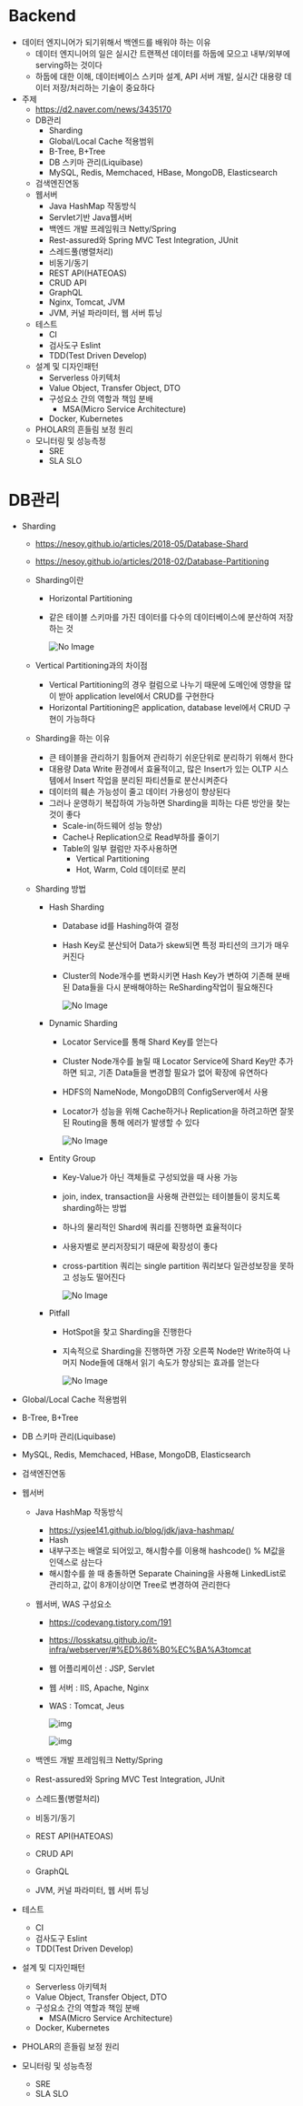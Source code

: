 # Backend

* 데이터 엔지니어가 되기위해서 백엔드를 배워야 하는 이유
  * 데이터 엔지니어의 일은 실시간 트랜젝션 데이터를 하둡에 모으고 내부/외부에 serving하는 것이다
  * 하둡에 대한 이해, 데이터베이스 스키마 설계, API 서버 개발, 실시간 대용량 데이터 저장/처리하는 기술이 중요하다
* 주제
  * https://d2.naver.com/news/3435170
  * DB관리
    * Sharding
    * Global/Local Cache 적용범위
    * B-Tree, B+Tree
    * DB 스키마 관리(Liquibase)
    * MySQL, Redis, Memchaced, HBase, MongoDB, Elasticsearch
  * 검색엔진연동
  * 웹서버
    * Java HashMap 작동방식
    * Servlet기반 Java웹서버
    * 백엔드 개발 프레임워크 Netty/Spring
    * Rest-assured와 Spring MVC Test Integration, JUnit
    * 스레드풀(병렬처리)
    * 비동기/동기
    * REST API(HATEOAS)
    * CRUD API
    * GraphQL
    * Nginx, Tomcat, JVM
    * JVM, 커널 파라미터, 웹 서버 튜닝
  * 테스트
    * CI
    * 검사도구 Eslint
    * TDD(Test Driven Develop)
  * 설계 및 디자인패턴
    * Serverless 아키텍처
    * Value Object, Transfer Object, DTO
    * 구성요소 간의 역할과 책임 분배
      * MSA(Micro Service Architecture)
    * Docker, Kubernetes
  * PHOLAR의 흔들림 보정 원리
  * 모니터링 및 성능측정
    * SRE
    * SLA SLO

# DB관리

* Sharding

  * https://nesoy.github.io/articles/2018-05/Database-Shard

  * https://nesoy.github.io/articles/2018-02/Database-Partitioning

  * Sharding이란

    * Horizontal Partitioning

    * 같은 테이블 스키마를 가진 데이터를 다수의 데이터베이스에 분산하여 저장하는 것

      ![No Image](211124Backend.assets/5.png)

  * Vertical Partitioning과의 차이점

    * Vertical Partitioning의 경우 컬럼으로 나누기 때문에 도메인에 영향을 많이 받아 application level에서 CRUD를 구현한다
    * Horizontal Partitioning은 application, database level에서 CRUD 구현이 가능하다

  * Sharding을 하는 이유

    * 큰 테이블을 관리하기 힘들어져 관리하기 쉬운단위로 분리하기 위해서 한다
    * 대용량 Data Write 환경에서 효율적이고, 많은 Insert가 있는 OLTP 시스템에서 Insert 작업을 분리된 파티션들로 분산시켜준다
    * 데이터의 훼손 가능성이 줄고 데이터 가용성이 향상된다
    * 그러나 운영하기 복잡하여 가능하면 Sharding을 피하는 다른 방안을 찾는 것이 좋다
      * Scale-in(하드웨어 성능 향상)
      * Cache나 Replication으로 Read부하를 줄이기
      * Table의 일부 컬럼만 자주사용하면
        * Vertical Partitioning
        * Hot, Warm, Cold 데이터로 분리

  * Sharding 방법

    * Hash Sharding

      * Database id를 Hashing하여 결정

      * Hash Key로 분산되어 Data가 skew되면 특정 파티션의 크기가 매우 커진다

      * Cluster의 Node개수를 변화시키면 Hash Key가 변하여 기존해 분배된 Data들을 다시 분배해야하는 ReSharding작업이 필요해진다

        ![No Image](211124Backend.assets/1.png)

    * Dynamic Sharding

      * Locator Service를 통해 Shard Key를 얻는다

      * Cluster Node개수를 늘릴 때 Locator Service에 Shard Key만 추가하면 되고, 기존 Data들을 변경할 필요가 없어 확장에 유연하다

      * HDFS의 NameNode, MongoDB의 ConfigServer에서 사용

      * Locator가 성능을 위해 Cache하거나 Replication을 하려고하면 잘못된 Routing을 통해 에러가 발생할 수 있다

        ![No Image](211124Backend.assets/2.png)

    * Entity Group

      * Key-Value가 아닌 객체들로 구성되었을 때 사용 가능

      * join, index, transaction을 사용해 관련있는 테이블들이 뭉치도록 sharding하는 방법

      * 하나의 물리적인 Shard에 쿼리를 진행하면 효율적이다

      * 사용자별로 분리저장되기 때문에 확장성이 좋다

      * cross-partition 쿼리는 single partition 쿼리보다 일관성보장을 못하고 성능도 떨어진다

        ![No Image](211124Backend.assets/3.png)

    * Pitfall

      * HotSpot을 찾고 Sharding을 진행한다

      * 지속적으로 Sharding을 진행하면 가장 오른쪽 Node만 Write하여 나머지 Node들에 대해서 읽기 속도가 향상되는 효과를 얻는다

        ![No Image](211124Backend.assets/4.png)

* Global/Local Cache 적용범위

* B-Tree, B+Tree

* DB 스키마 관리(Liquibase)

* MySQL, Redis, Memchaced, HBase, MongoDB, Elasticsearch

* 검색엔진연동
* 웹서버
  * Java HashMap 작동방식
  
    * https://ysjee141.github.io/blog/jdk/java-hashmap/
    * Hash
    * 내부구조는 배열로 되어있고, 해시함수를 이용해 hashcode() % M값을 인덱스로 삼는다
    * 해시함수를 쓸 때 충돌하면 Separate Chaining을 사용해 LinkedList로 관리하고, 값이 8개이상이면 Tree로 변경하여 관리한다
  
  * 웹서버, WAS 구성요소
  
    * https://codevang.tistory.com/191
  
    * https://losskatsu.github.io/it-infra/webserver/#%ED%86%B0%EC%BA%A3tomcat
  
    * 웹 어플리케이션 : JSP, Servlet
  
    * 웹 서버 : IIS, Apache, Nginx
  
    * WAS : Tomcat, Jeus
  
      ![img](211124Backend.assets/server1.png)
  
      ![img](211124Backend.assets/server2.png)
  
  * 백엔드 개발 프레임워크 Netty/Spring
  
  * Rest-assured와 Spring MVC Test Integration, JUnit
  
  * 스레드풀(병렬처리)
  
  * 비동기/동기
  
  * REST API(HATEOAS)
  
  * CRUD API
  
  * GraphQL
  
  * JVM, 커널 파라미터, 웹 서버 튜닝
* 테스트
  * CI
  * 검사도구 Eslint
  * TDD(Test Driven Develop)
* 설계 및 디자인패턴
  * Serverless 아키텍처
  * Value Object, Transfer Object, DTO
  * 구성요소 간의 역할과 책임 분배
    * MSA(Micro Service Architecture)
  * Docker, Kubernetes
* PHOLAR의 흔들림 보정 원리
* 모니터링 및 성능측정
  * SRE
  * SLA SLO